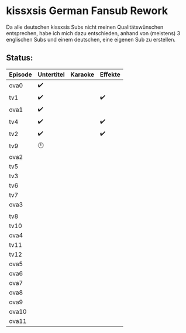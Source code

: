 # kissxsis German Fansub Rework

Da alle deutschen kissxsis Subs nicht meinen Qualitätswünschen entsprechen, habe ich mich dazu entschieden, anhand von (meistens) 3 englischen Subs und einem deutschen, eine eigenen Sub zu erstellen.

## Status:

Episode|Untertitel|Karaoke|Effekte
-------|----------|-------|-------
ova0|✔️||
tv1|✔️||✔️
ova1|✔️||
tv4|✔️||✔️
tv2|✔️||✔️
tv9|🕛||
ova2|||
tv5|||
tv3|||
tv6|||
tv7|||
ova3|||
|||
tv8|||
tv10|||
ova4|||
tv11|||
tv12|||
ova5|||
ova6|||
ova7|||
ova8|||
ova9|||
ova10|||
ova11|||
